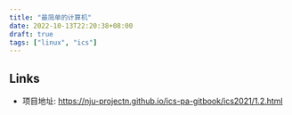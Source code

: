 ```yaml
---
title: "最简单的计算机"
date: 2022-10-13T22:20:38+08:00
draft: true
tags: ["linux", "ics"]
---
```




## Links

- 项目地址: https://nju-projectn.github.io/ics-pa-gitbook/ics2021/1.2.html

